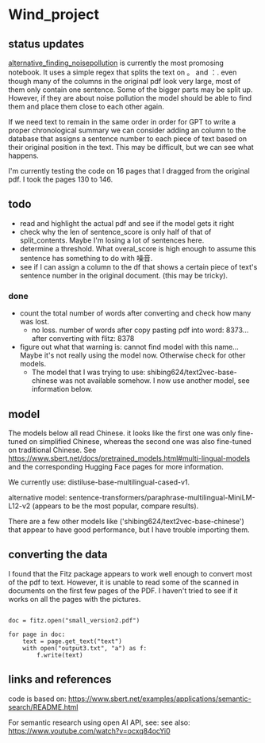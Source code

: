 # Wind_project

## status updates

[alternative_finding_noisepollution](https://github.com/Jasper-Hewitt/Wind_project/blob/main/alternative_finding_noisepollution.ipynb) is currently the most promosing notebook. It uses a simple regex that splits the text on 。 and ：. even though many of the columns in the original pdf look very large, most of them only contain one sentence. Some of the bigger parts may be split up. However, if they are about noise pollution the model should be able to find them and place them close to each other again. 

If we need text to remain in the same order in order for GPT to write a proper chronological summary we can consider adding an column to the database that assigns a sentence number to each piece of text based on their original position in the text. This may be difficult, but we can see what happens. 

I'm currently testing the code on 16 pages that I dragged from the original pdf. I took the pages 130 to 146. 


## todo

- read and highlight the actual pdf and see if the model gets it right
- check why the len of sentence_score is only half of that of split_contents. Maybe I'm losing a lot of sentences here. 
- determine a threshold. What overal_score is high enough to assume this sentence has something to do with 噪音.
- see if I can assign a column to the df that shows a certain piece of text's sentence number in the original document. (this may be tricky). 

### done 

- count the total number of words after converting and check how many was lost.
    - no loss. number of words after copy pasting pdf into word: 8373... after converting with flitz: 8378
- figure out what that warning is: cannot find model with this name... Maybe it's not really using the model now. Otherwise check for other models. 
    - The model that I was trying to use: shibing624/text2vec-base-chinese was not available somehow. I now use another model, see information below. 

## model

The models below all read Chinese. it looks like the first one was only fine-tuned on simplified Chinese, whereas the second one was also fine-tuned on traditional Chinese. See https://www.sbert.net/docs/pretrained_models.html#multi-lingual-models and the corresponding Hugging Face pages for more information. 

We currently use: distiluse-base-multilingual-cased-v1.

alternative model: sentence-transformers/paraphrase-multilingual-MiniLM-L12-v2 (appears to be the most popular, compare results). 

There are a few other models like ('shibing624/text2vec-base-chinese') that appear to have good performance, but I have trouble importing them.  


## converting the data
I found that the Fitz package appears to work well enough to convert most of the pdf to text. However, it is unable to read some of the scanned in documents on the first few pages of the PDF. I haven't tried to see if it works on all the pages with the pictures.

```import fitz

doc = fitz.open("small_version2.pdf")

for page in doc:
    text = page.get_text("text")
    with open("output3.txt", "a") as f:
        f.write(text)
```

     

## links and references
code is based on: https://www.sbert.net/examples/applications/semantic-search/README.html


For semantic research using open AI API, see: 
see also: https://www.youtube.com/watch?v=ocxq84ocYi0 
